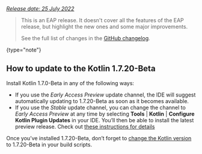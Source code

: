 [//]: # (title: What's new in Kotlin 1.7.20-Beta)

_[Release date: 25 July 2022](eap.md#build-details)_

> This is an EAP release. It doesn't cover all the features of the EAP release, but highlight the new ones and some major improvements.
> 
> See the full list of changes in the [GitHub changelog](https://github.com/JetBrains/kotlin/releases/tag/v1.7.20-Beta).
>
{type="note"}


## How to update to the Kotlin 1.7.20-Beta

Install Kotlin 1.7.0-Beta in any of the following ways:

* If you use the _Early Access Preview_ update channel, the IDE will suggest automatically updating to 1.7.20-Beta as soon as it becomes available.
* If you use the _Stable_ update channel, you can change the channel to _Early Access Preview_ at any time by selecting **Tools** | **Kotlin** | **Configure Kotlin Plugin Updates** in your IDE.
  You’ll then be able to install the latest preview release. 
  Check out [these instructions for details](install-eap-plugin.md)

Once you’ve installed 1.7.20-Beta, don’t forget to [change the Kotlin version](configure-build-for-eap.md) to 1.7.20-Beta in your build scripts.